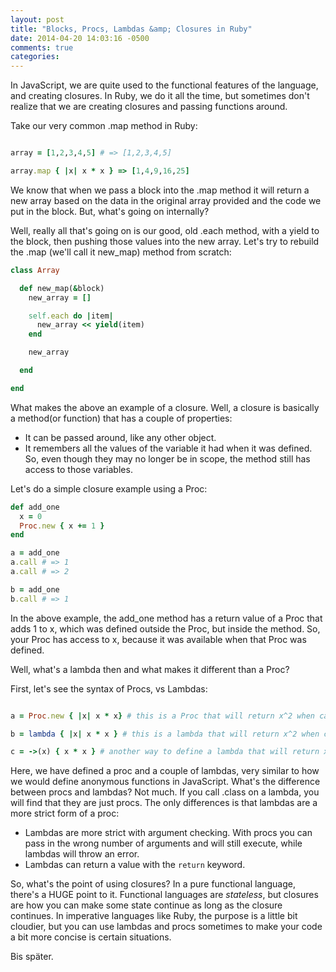```yaml
---
layout: post
title: "Blocks, Procs, Lambdas &amp; Closures in Ruby"
date: 2014-04-20 14:03:16 -0500
comments: true
categories:
---
```


In JavaScript, we are quite used to the functional features of the language, and creating closures. In Ruby, we do it all the time, but sometimes don't realize that we are creating closures and passing functions around.

<!-- more -->
Take our very common .map method in Ruby:

```ruby

array = [1,2,3,4,5] # => [1,2,3,4,5]

array.map { |x| x * x } => [1,4,9,16,25]

```
We know that when we pass a block into the .map method it will return a new array based on the data in the original array provided and the code we put in the block. But, what's going on internally?

Well, really all that's going on is our good, old .each method, with a yield to the block, then pushing those values into the new array. Let's try to rebuild the .map (we'll call it new_map) method from scratch:

```ruby
class Array

  def new_map(&block)
    new_array = []

    self.each do |item|
      new_array << yield(item)
    end

    new_array

  end

end
```
What makes the above an example of a closure. Well, a closure is basically a method(or function) that has a couple of properties:
- It can be passed around, like any other object.
- It remembers all the values of the variable it had when it was defined. So, even though they may no longer be in scope, the method still has access to those variables.

Let's do a simple closure example using a Proc:

```ruby
def add_one
  x = 0
  Proc.new { x += 1 }
end

a = add_one
a.call # => 1
a.call # => 2

b = add_one
b.call # => 1
```

In the above example, the add_one method has a return value of a Proc that adds 1 to x, which was defined outside the Proc, but inside the method. So, your Proc has access to x, because it was available when that Proc was defined.

Well, what's a lambda then and what makes it different than a Proc?

First, let's see the syntax of Procs, vs Lambdas:

```ruby

a = Proc.new { |x| x * x} # this is a Proc that will return x^2 when called

b = lambda { |x| x * x } # this is a lambda that will return x^2 when called

c = ->(x) { x * x } # another way to define a lambda that will return x^2 when called
```

Here, we have defined a proc and a couple of lambdas, very similar to how we would define anonymous functions in JavaScript. What's the difference between procs and lambdas? Not much. If you call .class on a lambda, you will find that they are just procs. The only differences is that lambdas are a more strict form of a proc:
- Lambdas are more strict with argument checking. With procs you can pass in the wrong number of arguments and will still execute, while lambdas will throw an error.
- Lambdas can return a value with the <code>return</code> keyword.

So, what's the point of using closures? In a pure functional language, there's a HUGE point to it. Functional languages are *stateless*, but closures are how you can make some state continue as long as the closure continues. In imperative languages like Ruby, the purpose is a little bit cloudier, but you can use lambdas and procs sometimes to make your code a bit more concise is certain situations.

Bis später.
